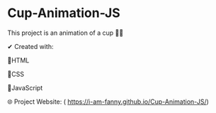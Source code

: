 # Cup-Animation-JS

This project is an animation of a cup 👩‍🍳

✔ Created with:

🧡HTML

💙CSS

💛JavaScript

🌐 Project Website: ( https://i-am-fanny.github.io/Cup-Animation-JS/)


